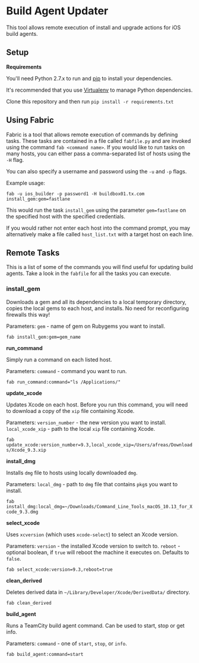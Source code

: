 #	Build Agent Updater

This tool allows remote execution of install and upgrade actions for iOS build agents. 

## Setup

**Requirements**

You'll need Python 2.7.x to run and [pip](https://pip.pypa.io/en/stable/installing/) to install your dependencies.

It's recommended that you use [Virtualenv](https://virtualenv.pypa.io/en/stable/) to manage Python dependencies.

Clone this repository and then run
`pip install -r requirements.txt`

## Using Fabric

Fabric is a tool that allows remote execution of commands by defining tasks. These tasks are contained in a file called `fabfile.py` and are invoked using the command `fab <command name>`. If you would like to run tasks on many hosts, you can either pass a comma-separated list of hosts using the `-H` flag.

You can also specify a username and password using the `-u` and `-p` flags.

Example usage:

`fab -u ios_builder -p password1 -H buildbox01.tx.com install_gem:gem=fastlane`

This would run the task `install_gem` using the parameter `gem=fastlane` on the specified host with the specified credentials.

If you would rather not enter each host into the command prompt, you may alternatively make a file called `host_list.txt` with a target host on each line.

## Remote Tasks

This is a list of some of the commands you will find useful for updating build agents. Take a look in the `fabfile`  for all the tasks you can execute.

### install_gem
Downloads a gem and all its dependencies to a local temporary directory, copies the local gems to each host, and installs. No need for reconfiguring firewalls this way!

Parameters:
`gem` - name of gem on Rubygems you want to install.

`fab install_gem:gem=gem_name`


**run_command**

Simply run a command on each listed host.

Parameters:
`command` - command you want to run.

`fab run_command:command="ls /Applications/"`

**update_xcode**

Updates Xcode on each host. Before you run this command, you will need to download a copy of the `xip` file containing Xcode.


Parameters:
`version_number` -  the new version you want to install.
`local_xcode_xip` - path to the local `xip` file containing Xcode.

`fab update_xcode:version_number=9.3,local_xcode_xip=/Users/afreas/Downloads/Xcode_9.3.xip`

**install_dmg**

Installs `dmg` file to hosts using locally downloaded `dmg`.

Parameters:
`local_dmg` - path to `dmg` file that contains `pkg`s you want to install.

`fab install_dmg:local_dmg=~/Downloads/Command_Line_Tools_macOS_10.13_for_Xcode_9.3.dmg`

**select_xcode**

Uses `xcversion` (which uses `xcode-select`) to select an Xcode version.

Parameters:
`version` - the installed Xcode version to switch to.
`reboot` - optional boolean, if `true` will reboot the machine it executes on. Defaults to `false`.

`fab select_xcode:version=9.3,reboot=true`

**clean_derived**

Deletes derived data in `~/Library/Developer/Xcode/DerivedData/` directory.

`fab clean_derived`

**build_agent**

Runs a TeamCity build agent command. Can be used to start, stop or get info.

Parameters:
`command` - one of `start`, `stop`, or `info`.

`fab build_agent:command=start`
